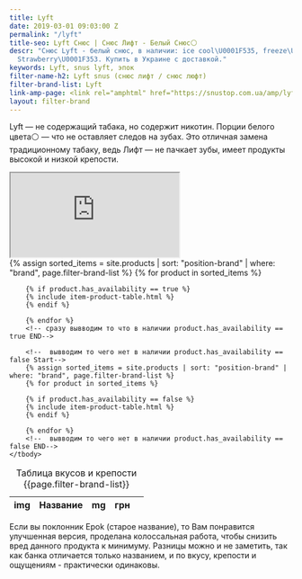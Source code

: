 ```yaml
---
title: Lyft
date: 2019-03-01 09:03:00 Z
permalink: "/lyft"
title-seo: Lyft Снюс | Снюс Лифт - Белый Снюс⚪
descr: "Снюс Lyft - белый снюс, в наличии: ice cool\U0001F535, freeze\U0001F534, tropic\U0001F7E1,
  Strawberry\U0001F353. Купить в Украине с доставкой."
keywords: Lyft, snus lyft, эпок
filter-name-h2: Lyft snus (снюс лифт / снюс люфт)
filter-brand-list: Lyft
link-amp-page: <link rel="amphtml" href="https://snustop.com.ua/amp/lyft">
layout: filter-brand
---
```


Lyft — не содержащий табака, но содержит никотин. Порции белого цвета⚪ — что не оставляет следов на зубах. Это отличная замена традиционному табаку, ведь Лифт — не пачкает зубы, имеет продукты высокой и низкой крепости.
<div class="embed-responsive embed-responsive-16by9 mb-3">
	<iframe class="embed-responsive-item" src="https://www.youtube.com/embed/h26IL9HOrIk" allowfullscreen></iframe>
</div>

<table class="table table-sm">
	<caption>Таблица вкусов и крепости {{page.filter-brand-list}}</caption>
	<thead>
		<tr>
			<th scope="col">img</th>
			<th scope="col">Название</th>
			<th scope="col">mg</th>
			<th scope="col">грн</th>
			<th scope="col"></th>
		</tr>
	</thead>
	<tbody>
		<!-- сразу вывводим то что в наличии product.has_availability == true START-->
		{% assign sorted_items = site.products | sort: "position-brand" | where: "brand", page.filter-brand-list %}
		{% for product in sorted_items %}

		{% if product.has_availability == true %}
		{% include item-product-table.html %}
		{% endif %}

		{% endfor %}
		<!-- сразу вывводим то что в наличии product.has_availability == true END-->

		<!--  вывводим то чего нет в наличии product.has_availability == false Start-->
		{% assign sorted_items = site.products | sort: "position-brand" | where: "brand", page.filter-brand-list %}
		{% for product in sorted_items %}

		{% if product.has_availability == false %}
		{% include item-product-table.html %}
		{% endif %}

		{% endfor %}
		<!--  вывводим то чего нет в наличии product.has_availability == false END-->
	</tbody>

</table>

Если вы поклонник Epok (старое название), то Вам понравится улучшенная версия, проделана колоссальная работа, чтобы снизить вред данного продукта к минимуму. Разницы можно и не заметить, так как банка отличается только названием, и по вкусу, крепости и ощущениям - практически одинаковы.